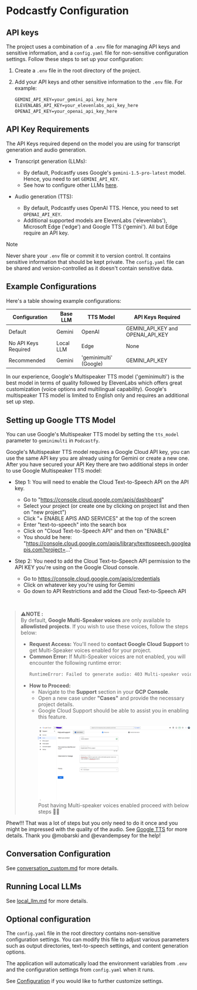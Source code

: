 # Podcastfy Configuration

## API keys

The project uses a combination of a `.env` file for managing API keys and sensitive information, and a `config.yaml` file for non-sensitive configuration settings. Follow these steps to set up your configuration:

1. Create a `.env` file in the root directory of the project.
2. Add your API keys and other sensitive information to the `.env` file. For example:

   ```
   GEMINI_API_KEY=your_gemini_api_key_here
   ELEVENLABS_API_KEY=your_elevenlabs_api_key_here
   OPENAI_API_KEY=your_openai_api_key_here
   ```

## API Key Requirements

The API Keys required depend on the model you are using for transcript generation and audio generation.

- Transcript generation (LLMs):

  - By default, Podcastfy uses Google's `gemini-1.5-pro-latest` model. Hence, you need to set `GEMINI_API_KEY`.
  - See how to configure other LLMs [here](how-to.md#custom-llm-support).

- Audio generation (TTS):
  - By default, Podcastfy uses OpenAI TTS. Hence, you need to set `OPENAI_API_KEY`.
  - Additional supported models are ElevenLabs ('elevenlabs'), Microsoft Edge ('edge') and Google TTS ('gemini'). All but Edge require an API key.

> [!Note]
> Never share your `.env` file or commit it to version control. It contains sensitive information that should be kept private. The `config.yaml` file can be shared and version-controlled as it doesn't contain sensitive data.

## Example Configurations

Here's a table showing example configurations:

| Configuration        | Base LLM  | TTS Model              | API Keys Required                 |
| -------------------- | --------- | ---------------------- | --------------------------------- |
| Default              | Gemini    | OpenAI                 | GEMINI_API_KEY and OPENAI_API_KEY |
| No API Keys Required | Local LLM | Edge                   | None                              |
| Recommended          | Gemini    | 'geminimulti' (Google) | GEMINI_API_KEY                    |

In our experience, Google's Multispeaker TTS model ('geminimulti') is the best model in terms of quality followed by ElevenLabs which offers great customization (voice options and multilingual capability). Google's multispeaker TTS model is limited to English only and requires an additional set up step.

## Setting up Google TTS Model

You can use Google's Multispeaker TTS model by setting the `tts_model` parameter to `geminimulti` in `Podcastfy`.

Google's Multispeaker TTS model requires a Google Cloud API key, you can use the same API key you are already using for Gemini or create a new one. After you have secured your API Key there are two additional steps in order to use Google Multispeaker TTS model:

- Step 1: You will need to enable the Cloud Text-to-Speech API on the API key.

  - Go to "https://console.cloud.google.com/apis/dashboard"
  - Select your project (or create one by clicking on project list and then on "new project")
  - Click "+ ENABLE APIS AND SERVICES" at the top of the screen
  - Enter "text-to-speech" into the search box
  - Click on "Cloud Text-to-Speech API" and then on "ENABLE"
  - You should be here: "https://console.cloud.google.com/apis/library/texttospeech.googleapis.com?project=..."

- Step 2: You need to add the Cloud Text-to-Speech API permission to the API KEY you're using on the Google Cloud console.

  - Go to https://console.cloud.google.com/apis/credentials
  - Click on whatever key you're using for Gemini
  - Go down to API Restrictions and add the Cloud Text-to-Speech API

<br>

> ⚠️**NOTE :**<br>
> By default, **Google Multi-Speaker voices** are only available to **allowlisted projects**. If you wish to use these voices, follow the steps below: <br>
>
> - **Request Access:** You'll need to **contact Google Cloud Support** to get Multi-Speaker voices enabled for your project.
> - **Common Error:** If Multi-Speaker voices are not enabled, you will encounter the following runtime error:
>   ```bash
>   RuntimeError: Failed to generate audio: 403 Multi-speaker voices are only available to allowlisted    projects
>   ```
> - **How to Proceed:**
>   - Navigate to the **Support** section in your **GCP Console**. <br>
>   - Open a new case under **"Cases"** and provide the necessary project details. <br>
>   - Google Cloud Support should be able to assist you in enabling this feature. <br>
>     <br>
>     ![google-multispeaker-support](../data/images/google-multispeaker-support.png)
>     Post having Multi-speaker voices enabled proceed with below steps ✌🏼

Phew!!! That was a lot of steps but you only need to do it once and you might be impressed with the quality of the audio. See [Google TTS](https://cloud.google.com/text-to-speech) for more details. Thank you @mobarski and @evandempsey for the help!

## Conversation Configuration

See [conversation_custom.md](conversation_custom.md) for more details.

## Running Local LLMs

See [local_llm.md](local_llm.md) for more details.

## Optional configuration

The `config.yaml` file in the root directory contains non-sensitive configuration settings. You can modify this file to adjust various parameters such as output directories, text-to-speech settings, and content generation options.

The application will automatically load the environment variables from `.env` and the configuration settings from `config.yaml` when it runs.

See [Configuration](config_custom.md) if you would like to further customize settings.
